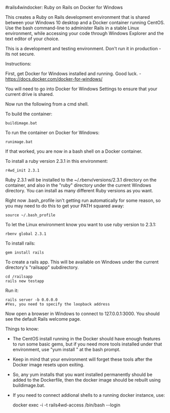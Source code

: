 #rails4windocker: Ruby on Rails on Docker for Windows

This creates a Ruby on Rails development environment that is shared between your Windows 10 desktop and a Docker container running CentOS. Use the bash command-line to administer Rails in a stable Linux environment, while accessing your code through Windows Explorer and the text editor of your choice.

This is a development and testing environment. Don't run it in production - its not secure.


Instructions:

First, get Docker for Windows installed and running. Good luck. - https://docs.docker.com/docker-for-windows/

You will need to go into Docker for Windows Settings to ensure that your current drive is shared.

Now run the following from a cmd shell.

  To build the container:

    buildimage.bat

  To run the container on Docker for Windows:

    runimage.bat

  If that worked, you are now in a bash shell on a Docker container.

  To install a ruby version 2.3.1 in this environment:

    r4wd_init 2.3.1

  Ruby 2.3.1 will be installed to the ~/.rbenv/versions/2.3.1 directory on the container, and also in the "ruby" directory under the current Windows directory. You can install as many different Ruby versions as you want.

  Right now .bash_profile isn't getting run automatically for some reason, so you may need to do this to get your PATH squared away:

    source ~/.bash_profile

  To let the Linux environment know you want to use ruby version to 2.3.1:

    rbenv global 2.3.1

  To install rails:

    gem install rails

  To create a rails app. This will be available on Windows under the current directory's "railsapp" subdirectory.

    cd /railsapp
    rails new testapp

  Run it:

    rails server -b 0.0.0.0
    #Yes, you need to specify the loopback address

  Now open a browser in Windows to connect to 127.0.0.1:3000. You should see the default Rails welcome page.

Things to know:

* The CentOS install running in the Docker should have enough features to run some basic gems, but if you need more tools installed under that environment, use "yum install <tool>" at the bash prompt.
* Keep in mind that your environment will forget these tools after the Docker image resets upon exiting.
* So, any yum installs that you want installed permanently should be added to the Dockerfile, then the docker image should be rebuilt using buildimage.bat.
* If you need to connect addional shells to a running docker instance, use:

    docker exec -i -t rails4wd-access /bin/bash --login